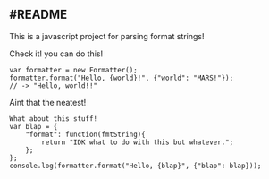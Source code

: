 #README
---
This is a javascript project for parsing format strings!

Check it! you can do this!

	var formatter = new Formatter();
	formatter.format("Hello, {world}!", {"world": "MARS!"});
	// -> "Hello, world!!"
	
Aint that the neatest!

	What about this stuff!
	var blap = {
		"format": function(fmtString){
			return "IDK what to do with this but whatever.";
		};
	};
	console.log(formatter.format("Hello, {blap}", {"blap": blap}));